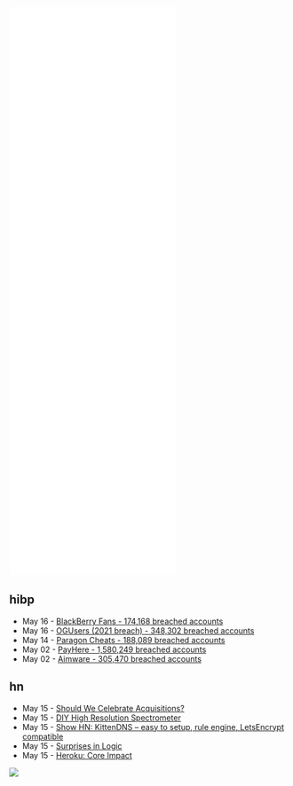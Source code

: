 ![Metrics](https://raw.githubusercontent.com/phixion/phixion/master/metrics.svg)

## hibp

<!--
for https://github.com/phixion/phixion/blob/main/.github/workflows/feeds.yml
-->
<!--START_SECTION:haveibeenpwnd-->
- May 16 - [BlackBerry Fans - 174,168 breached accounts](https://haveibeenpwned.com/PwnedWebsites#BlackBerryFans)
- May 16 - [OGUsers (2021 breach) - 348,302 breached accounts](https://haveibeenpwned.com/PwnedWebsites#OGUsers2021)
- May 14 - [Paragon Cheats - 188,089 breached accounts](https://haveibeenpwned.com/PwnedWebsites#ParagonCheats)
- May 02 - [PayHere - 1,580,249 breached accounts](https://haveibeenpwned.com/PwnedWebsites#PayHere)
- May 02 - [Aimware - 305,470 breached accounts](https://haveibeenpwned.com/PwnedWebsites#Aimware)
<!--END_SECTION:haveibeenpwnd-->

## hn

<!--
for https://github.com/phixion/phixion/blob/main/.github/workflows/feeds.yml
-->
<!--START_SECTION:hn-->
- May 15 - [Should We Celebrate Acquisitions?](https://nutcroft.com/blog/should-we-celebrate-acquisitions/)
- May 15 - [DIY High Resolution Spectrometer](https://publiclab.org/notes/homechemist/08-24-2018/diy-high-resolution-spectrometer)
- May 15 - [Show HN: KittenDNS – easy to setup, rule engine, LetsEncrypt compatible](https://news.ycombinator.com/item?id=31391376)
- May 15 - [Surprises in Logic](https://math.ucr.edu/home/baez/surprises.html)
- May 15 - [Heroku: Core Impact](https://brandur.org/nanoglyphs/033-heroku)
<!--END_SECTION:hn-->

<!--
for https://yhype.me
-->
![](https://hit.yhype.me/github/profile?user_id=13013670)
